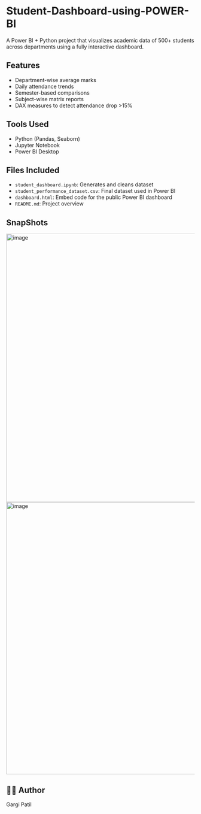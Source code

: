 # Student-Dashboard-using-POWER-BI

A Power BI + Python project that visualizes academic data of 500+ students across departments using a fully interactive dashboard.

## Features
- Department-wise average marks
- Daily attendance trends
- Semester-based comparisons
- Subject-wise matrix reports
- DAX measures to detect attendance drop >15%

## Tools Used
- Python (Pandas, Seaborn)
- Jupyter Notebook
- Power BI Desktop

## Files Included
- `student_dashboard.ipynb`: Generates and cleans dataset
- `student_performance_dataset.csv`: Final dataset used in Power BI
- `dashboard.html`: Embed code for the public Power BI dashboard
- `README.md`: Project overview

## SnapShots
<img width="1282" height="717" alt="image" src="https://github.com/user-attachments/assets/a786897d-2226-4dd8-b84b-04dfd0f367ee" />

<img width="1281" height="727" alt="image" src="https://github.com/user-attachments/assets/661dac3e-e2de-4988-955a-131c119cd639" />


## 👩‍💻 Author
Gargi Patil
